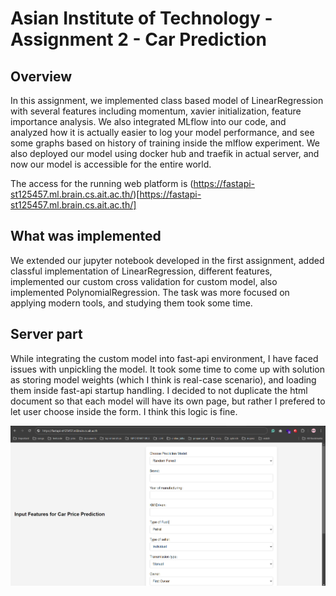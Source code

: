 # Asian Institute of Technology - Assignment 2 - Car Prediction

## Overview
In this assignment, we implemented class based model of LinearRegression with several features including momentum, xavier initialization, feature importance analysis. We also integrated MLflow into our code, and analyzed how it is actually easier to log your model performance, and see some graphs based on history of training inside the mlflow experiment. We also deployed our model using docker hub and traefik in actual server, and now our model is accessible for the entire world.

The access for the running web platform is (https://fastapi-st125457.ml.brain.cs.ait.ac.th/)[https://fastapi-st125457.ml.brain.cs.ait.ac.th/]

## What was implemented
We extended our jupyter notebook developed in the first assignment, added classful implementation of LinearRegression, different features, implemented our custom cross validation for custom model, also implemented PolynomialRegression. The task was more focused on applying modern tools, and studying them took some time.

## Server part
While integrating the custom model into fast-api environment, I have faced issues with unpickling the model. It took some time to come up with solution as storing model weights (which I think is real-case scenario), and loading them inside fast-api startup handling. I decided to not duplicate the html document so that each model will have its own page, but rather I prefered to let user choose inside the form. I think this logic is fine.

![alt text](.github/assets/image.png)
